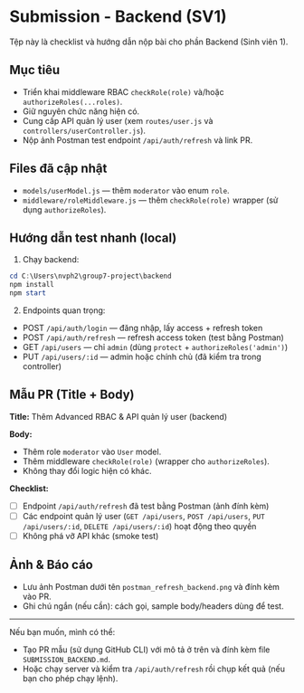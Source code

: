 # Submission - Backend (SV1)

Tệp này là checklist và hướng dẫn nộp bài cho phần Backend (Sinh viên 1).

## Mục tiêu
- Triển khai middleware RBAC `checkRole(role)` và/hoặc `authorizeRoles(...roles)`.
- Giữ nguyên chức năng hiện có.
- Cung cấp API quản lý user (xem `routes/user.js` và `controllers/userController.js`).
- Nộp ảnh Postman test endpoint `/api/auth/refresh` và link PR.

## Files đã cập nhật
- `models/userModel.js` — thêm `moderator` vào enum `role`.
- `middleware/roleMiddleware.js` — thêm `checkRole(role)` wrapper (sử dụng `authorizeRoles`).

## Hướng dẫn test nhanh (local)
1. Chạy backend:
```powershell
cd C:\Users\nvph2\group7-project\backend
npm install
npm start
```
2. Endpoints quan trọng:
- POST `/api/auth/login` — đăng nhập, lấy access + refresh token
- POST `/api/auth/refresh` — refresh access token (test bằng Postman)
- GET `/api/users` — chỉ `admin` (dùng `protect` + `authorizeRoles('admin')`)
- PUT `/api/users/:id` — admin hoặc chính chủ (đã kiểm tra trong controller)

## Mẫu PR (Title + Body)
**Title:** Thêm Advanced RBAC & API quản lý user (backend)

**Body:**
- Thêm role `moderator` vào `User` model.
- Thêm middleware `checkRole(role)` (wrapper cho `authorizeRoles`).
- Không thay đổi logic hiện có khác.

**Checklist:**
- [ ] Endpoint `/api/auth/refresh` đã test bằng Postman (ảnh đính kèm)
- [ ] Các endpoint quản lý user (`GET /api/users`, `POST /api/users`, `PUT /api/users/:id`, `DELETE /api/users/:id`) hoạt động theo quyền
- [ ] Không phá vỡ API khác (smoke test)

## Ảnh & Báo cáo
- Lưu ảnh Postman dưới tên `postman_refresh_backend.png` và đính kèm vào PR.
- Ghi chú ngắn (nếu cần): cách gọi, sample body/headers dùng để test.

---
Nếu bạn muốn, mình có thể:
- Tạo PR mẫu (sử dụng GitHub CLI) với mô tả ở trên và đính kèm file `SUBMISSION_BACKEND.md`.
- Hoặc chạy server và kiểm tra `/api/auth/refresh` rồi chụp kết quả (nếu bạn cho phép chạy lệnh).